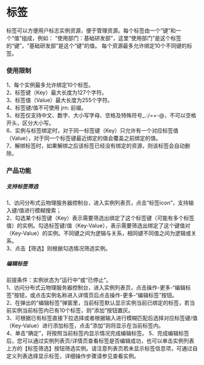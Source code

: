 # 标签

标签可以方便用户标志实例资源，便于管理资源。每个标签由一个“键”和一个“值”组成，例如： “使用部门：基础研发部”，这里“使用部门”是这个标签的“键”，“基础研发部”是这个“键”的值。 每个资源最多允许绑定10个不同键的标签。

### 使用限制

1、每个实例最多允许绑定10个标签。<br/>
2、标签键（Key）最大长度为127个字符。<br/>
3、标签值（Value）最大长度为255个字符。<br/>
4、标签键/值不可使用 jrn: 前缀。<br/>
5、标签仅支持中文、数字、大小写字母、空格及特殊符号_.:/=+-@，不可以空格开头，区分大小写。<br/>
6、实例与标签绑定时，对于同一标签键（Key）只允许有一个对应标签值（Value），对于同一个标签键最近绑定的值会覆盖之前绑定的值。<br/>
7、解绑标签时，如果解绑之后该标签已经没有绑定的资源，则该标签会自动删除。<br/>

### 产品功能

##### 支持标签筛选

1、访问分布式云物理服务器控制台，进入实例列表页，点击“标签icon”，支持输入键/值进行模糊搜索；<br/>
2、勾选某个标签键（Key）表示需要筛选出绑定了这个标签键（可能有多个标签值）的实例。勾选标签键/值（Key-Value），表示需要筛选出绑定了这个键值对（Key-Value）的实例。不同键之间为逻辑与关系，相同键不同值之间为逻辑或关系。<br/>
3、点击【筛选】则根据勾选情况筛选实例。

##### 编辑标签

前提条件：实例状态为“运行中”或“已停止”。<br/>
1、访问分布式云物理服务器控制台，进入实例列表页，点击操作-更多-“编辑标签”按钮，或点击实例名称进入详情页后点击操作-更多-“编辑标签”按钮。<br/>
2、在弹出的“编辑标签”弹窗里，当前标签默认显示实例当前已绑定的标签，若当前实例当前标签内已有10个标签，则“添加”按钮置灰。<br/>
3、可根据已有标签直接下拉选择或者根据输入进行模糊匹配后选择对应标签键/值（Key-Value）进行添加标签，点击“添加”则将显示在当前标签内。<br/>
4、单击“确定”，将按照当前标签内显示情况完成编辑标签。
5、完成编辑标签后，您可以通过实例列表页/详情页查看标签是否编辑成功，也可以单击实例列表上方的【标签筛选】按钮筛选实例。请注意列表页若未显示标签信息项，可通过自定义列表选择显示标签，详细操作步骤请参见查看实例。



